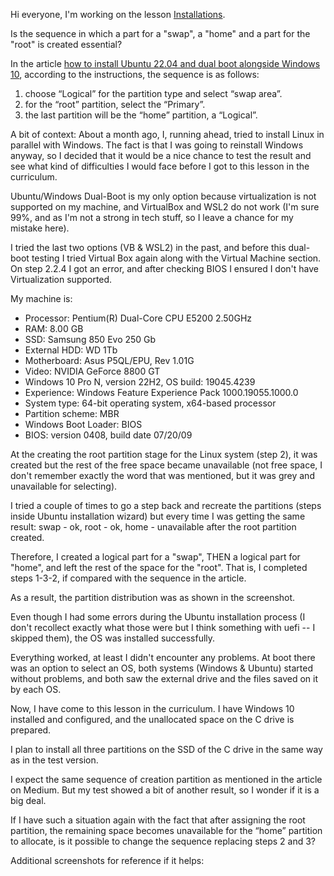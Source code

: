 Hi everyone, I'm working on the lesson [Installations](https://www.theodinproject.com/lessons/foundations-installations).

Is the sequence in which a part for a "swap", a "home" and a part for the "root" is created essential?

In the article [how to install Ubuntu 22.04 and dual boot alongside Windows 10](https://medium.com/linuxforeveryone/how-to-install-ubuntu-20-04-and-dual-boot-alongside-windows-10-323a85271a73), according to the instructions, the sequence is as follows:

1) choose “Logical” for the partition type and select “swap area”.
2) for the “root” partition, select the “Primary”.
3) the last partition will be the “home” partition, a “Logical”.

A bit of context:
About a month ago, I, running ahead, tried to install Linux in parallel with Windows. The fact is that I was going to reinstall Windows anyway, so I decided that it would be a nice chance to test the result and see what kind of difficulties I would face before I got to this lesson in the curriculum.

Ubuntu/Windows Dual-Boot is my only option because virtualization is not supported on my machine, and VirtualBox and WSL2 do not work (I'm sure 99%, and as I'm not a strong in tech stuff, so I leave a chance for my mistake here).

I tried the last two options (VB & WSL2) in the past, and before this  dual-boot testing I tried Virtual Box again along with the Virtual Machine section. On step 2.2.4 I got an error, and after checking BIOS I ensured I don't have Virtualization supported.

My machine is:
- Processor: Pentium(R) Dual-Core CPU E5200 2.50GHz
- RAM: 8.00 GB
- SSD: Samsung 850 Evo 250 Gb
- External HDD: WD 1Tb
- Motherboard: Asus P5QL/EPU, Rev 1.01G
- Video: NVIDIA GeForce 8800 GT
- Windows 10 Pro N, version 22H2, OS build: 19045.4239
- Experience: Windows Feature Experience Pack 1000.19055.1000.0
- System type: 64-bit operating system, x64-based processor
- Partition scheme: MBR
- Windows Boot Loader: BIOS
- BIOS: version 0408, build date 07/20/09

At the creating the root partition stage for the Linux system (step 2), it was created but the rest of the free space became unavailable (not free space, I don't remember exactly the word that was mentioned, but it was grey and unavailable for selecting).

I tried a couple of times to go a step back and recreate the partitions (steps inside Ubuntu installation wizard) but every time I was getting the same result: swap - ok, root - ok, home - unavailable after the root partition created.

Therefore, I created a logical part for a "swap", THEN a logical part for "home", and left the rest of the space for the "root". That is, I completed steps 1-3-2, if compared with the sequence in the article.

As a result, the partition distribution was as shown in the screenshot.

Even though I had some errors during the Ubuntu installation process (I don't recollect exactly what those were but I think something with uefi -- I skipped them), the OS was installed successfully.

Everything worked, at least I didn't encounter any problems. At boot there was an option to select an OS, both systems (Windows & Ubuntu) started without problems, and both saw the external drive and the files saved on it by each OS.

Now, I have come to this lesson in the curriculum. I have Windows 10 installed and configured, and the unallocated space on the C drive is prepared.

I plan to install all three partitions on the SSD of the C drive in the same way as in the test version.

I expect the same sequence of creation partition as mentioned in the article on Medium. But my test showed a bit of another result, so I wonder if it is a big deal.

If I have such a situation again with the fact that after assigning the root partition, the remaining space becomes unavailable for the “home” partition to allocate, is it possible to change the sequence replacing steps 2 and 3?

Additional screenshots for reference if it helps:
